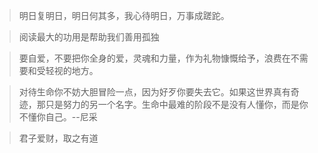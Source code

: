 >明日复明日，明日何其多，我心待明日，万事成蹉跎。

> 阅读最大的功用是帮助我们善用孤独

> 要自爱，不要把你全身的爱，灵魂和力量，作为礼物慷慨给予，浪费在不需要和受轻视的地方。

>对待生命你不妨大胆冒险一点，因为好歹你要失去它。如果这世界真有奇迹，那只是努力的另一个名字。生命中最难的阶段不是没有人懂你，而是你不懂你自己。--尼采

>君子爱财，取之有道
